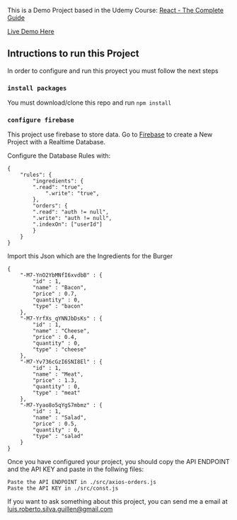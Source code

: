 This is a Demo Project based in the Udemy Course: [React - The Complete Guide](https://www.udemy.com/course/react-the-complete-guide-incl-redux/)

[Live Demo Here](https://react-mi-hamburguesa.web.app)

## Intructions to run this Project

In order to configure and run this proyect you must follow the next steps

### `install packages`

You must download/clone this repo and run `npm install` 

### `configure firebase`

This project use firebase to store data.
Go to [Firebase](https://firebase.google.com/?hl=es) to create a New Project with a Realtime Database.

Configure the Database Rules with:

    {
        "rules": {
            "ingredients": {
            ".read": "true",
                ".write": "true",
            },
            "orders": {
            ".read": "auth != null",
            ".write": "auth != null",
            ".indexOn": ["userId"]
            }
        }
    }


Import this Json which are the Ingredients for the Burger

    {
        "-M7-YnO2YbMNfI6xvdbB" : {
            "id" : 1,
            "name" : "Bacon",
            "price" : 0.7,
            "quantity" : 0,
            "type" : "bacon"
        },
        "-M7-YrfXs_qYNNJbDsKs" : {
            "id" : 1,
            "name" : "Cheese",
            "price" : 0.4,
            "quantity" : 0,
            "type" : "cheese"
        },
        "-M7-Yv736cGzI6SNI8El" : {
            "id" : 1,
            "name" : "Meat",
            "price" : 1.3,
            "quantity" : 0,
            "type" : "meat"
        },
        "-M7-Yyao8o5qYgS7mbmz" : {
            "id" : 1,
            "name" : "Salad",
            "price" : 0.5,
            "quantity" : 0,
            "type" : "salad"
        }
    }


Once you have configured your project, you should copy the API ENDPOINT and the API KEY and paste in the follwing files:

    Paste the API ENDPOINT in ./src/axios-orders.js
    Paste the API KEY in ./src/const.js

If you want to ask something about this project, you can send me a email at luis.roberto.silva.guillen@gmail.com
